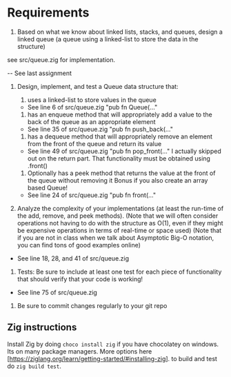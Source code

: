 # Requirements

1. Based on what we know about linked lists, stacks, and queues, design a linked queue (a queue using a linked-list to store the data in the structure)

see src/queue.zig for implementation.

-- See last assignment

1. Design, implement, and test a Queue data structure that:


    1. uses a linked-list to store values in the queue
    - See line 6 of src/queue.zig "pub fn Queue(..."


    1. has an enqueue method that will appropriately add a value to the back of the queue as an appropriate element
    - See line 35 of src/queue.zig "pub fn push_back(..."


    1. has a dequeue method that will appropriately remove an element from the front of the queue and return its value
    - See line 49 of src/queue.zig "pub fn pop_front(..."
    I actually skipped out on the return part. That functionality must be obtained using .front()


    1. Optionally has a peek method that returns the value at the front of the queue without removing it
        Bonus if you also create an array based Queue!
    - See line 24 of src/queue.zig "pub fn front(..."


1. Analyze the complexity of your implementations (at least the run-time of the add, remove, and peek methods).
(Note that we will often consider operations not having to do with the structure as O(1), even if they might be expensive operations in terms of real-time or space used)
(Note that if you are not in class when we talk about Asymptotic Big-O notation, you can find tons of good examples online)
- See line 18, 28, and 41 of src/queue.zig

1. Tests: Be sure to include at least one test for each piece of functionality that should verify that your code is working!
- See line 75 of src/queue.zig

1. Be sure to commit changes regularly to your git repo


## Zig instructions
Install Zig by doing `choco install zig` if you have chocolatey on windows. Its on many package managers.
More options here [https://ziglang.org/learn/getting-started/#installing-zig].
to build and test do `zig build test`.
